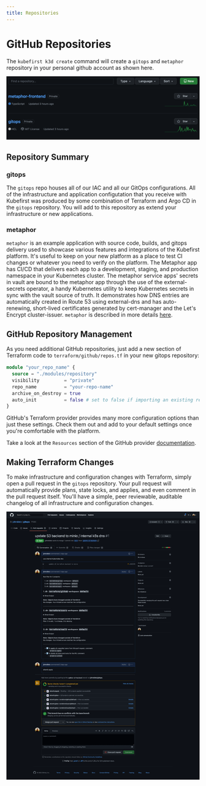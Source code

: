 ```yaml
---
title: Repositories
---
```


# GitHub Repositories

The `kubefirst k3d create` command will create a `gitops` and `metaphor` repository in your personal github account as shown here.

<!-- TODO: 2.0 - new repo list - metaphor not metaphor-frontend-->
![GitHub repositories](../../../img/kubefirst/local/repos-list.png)

## Repository Summary

### gitops

The `gitops` repo houses all of our IAC and all our GitOps configurations. All of the infrastructure and application configutation that you receive with Kubefirst was produced by some combination of Terraform and Argo CD in the `gitops` repository. You will add to this repository as extend your infrastructure or new applications.

### metaphor

`metaphor` is an example application with source code, builds, and gitops delivery used to showcase various features and integrations of the Kubefirst platform. It's useful to keep on your new platform as a place to test CI changes or whatever you need to verify on the platform. The Metaphor app has CI/CD that delivers each app to a development, staging, and production namespace in your Kubernetes cluster. The metaphor service apps' secrets in vault are bound to the metaphor app through the use of the external-secrets operator, a handy Kubernetes utility to keep Kubernetes secrets in sync with the vault source of truth. It demonstrates how DNS entries are automatically created in Route 53 using external-dns and has auto-renewing, short-lived certificates generated by cert-manager and the Let's Encrypt cluster-issuer. `metaphor` is described in more details [here](../../../explore/metaphor.md).

## GitHub Repository Management

As you need additional GitHub repositories, just add a new section of Terraform code to `terraform/github/repos.tf` in your new gitops repository:

```terraform
module "your_repo_name" {
  source = "./modules/repository"
  visibility         = "private"
  repo_name          = "your-repo-name"
  archive_on_destroy = true
  auto_init          = false # set to false if importing an existing repository, set to true if brand new
}
```

GitHub's Terraform provider provides many more configuration options than just these settings. Check them out and add to your default settings once you're comfortable with the platform.

Take a look at the `Resources` section of the GitHub provider [documentation](https://registry.terraform.io/providers/integrations/github/latest/docs).

## Making Terraform Changes

To make infrastructure and configuration changes with Terraform, simply open a pull request in the `gitops` repository. Your pull request will automatically provide plans, state locks, and applies, and even comment in the pull request itself. You'll have a simple, peer reviewable, auditable changelog of all infrastructure and configuration changes.

![Atlantis Example on GitHub](../../../img/kubefirst/local/atlantis.png)
